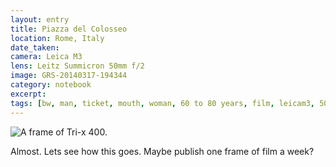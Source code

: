```yaml
--- 
layout: entry
title: Piazza del Colosseo
location: Rome, Italy
date_taken:
camera: Leica M3
lens: Leitz Summicron 50mm f/2
image: GRS-20140317-194344
category: notebook
excerpt:
tags: [bw, man, ticket, mouth, woman, 60 to 80 years, film, leicam3, 50mm, trix400]
---
```


<img src="/images/GRS-20140317-194344.png" alt="A frame of Tri-x 400." title="A frame from my first developed roll of Tri-X 400.">

Almost. Lets see how this goes. Maybe publish one frame of film a week?